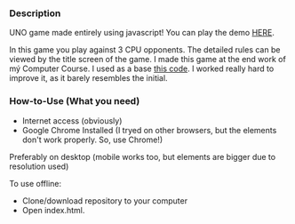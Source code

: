 ### Description
UNO game made entirely using javascript!
You can play the demo [HERE](http://play-uno.000webhostapp.com/).

In this game you play against 3 CPU opponents. The detailed rules can be viewed by the title screen of the game.
I made this game at the end work of mý Computer Course. 
I used as a base [this code](https://code.sololearn.com/W87BXhQSl8Sv/#html). I worked really hard to improve it, as it barely resembles the initial.

### How-to-Use (What you need)
- Internet access (obviously)
- Google Chrome Installed (I tryed on other browsers, but the elements don't work properly. So, use Chrome!)

Preferably on desktop (mobile works too, but elements are bigger due to resolution used)

To use offline:
- Clone/download repository to your computer
- Open index.html.
